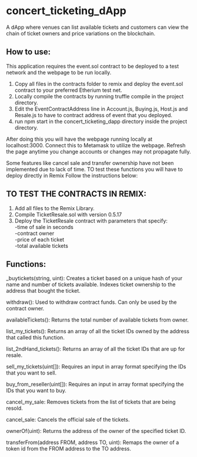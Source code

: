 # concert_ticketing_dApp
A dApp where venues can list available tickets and customers can view the chain of ticket owners and price variations on the blockchain.

## How to use:
This application requires the event.sol contract to be deployed to a test network and the webpage to be run locally.

1. Copy all files in the contracts folder to remix and deploy the event.sol contract to your preferred Etherium test net.
2. Locally compile the contracts by running truffle compile in the project directory.
3. Edit the EventContractAddress line in Account.js, Buying.js, Host.js and Resale.js to have to contract address of event that you deployed.
4. run npm start in the concert_ticketing_dapp directory inside the project directory.

After doing this you will have the webpage running locally at localhost:3000. Connect this to Metamask to utilize the webpage. 
Refresh the page anytime you change accounts or changes may not propagate fully. 


Some features like cancel sale and transfer ownership have not been implemented due to lack of time.
TO test these functions you will have to deploy directly in Remix
Follow the instructions below:

## TO TEST THE CONTRACTS IN REMIX:

1. Add all files to the Remix Library.  
2. Compile TicketResale.sol with version 0.5.17  
3. Deploy the TicketResale contract with parameters that specify:  
   -time of sale in seconds  
   -contract owner  
   -price of each ticket  
   -total available tickets  


## Functions: 
_buytickets(string, uint):
  Creates a ticket based on a unique hash of your name and number of tickets available.
  Indexes ticket ownership to the address that bought the ticket.

withdraw():
  Used to withdraw contract funds. Can only be used by the contract owner.

availableTickets():
  Returns the total number of available tickets from owner.

list_my_tickets():
  Returns an array of all the ticket IDs owned by the address that called this function.

list_2ndHand_tickets():
  Returns an array of all the ticket IDs that are up for resale.

sell_my_tickets(uint[]):
  Requires an input in array format specifying the IDs that you want to sell.

buy_from_reseller(uint[]):
  Requires an input in array format specifying the IDs that you want to buy.

cancel_my_sale:
  Removes tickets from the list of tickets that are being resold.

cancel_sale:
  Cancels the official sale of the tickets.

ownerOf(uint):
  Returns the address of the owner of the specified ticket ID.

transferFrom(address FROM, address TO, uint):
  Remaps the owner of a token id from the FROM address to the TO address.




